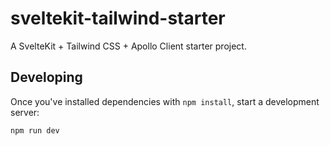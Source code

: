 # sveltekit-tailwind-starter

A SvelteKit + Tailwind CSS + Apollo Client starter project.

## Developing

Once you've installed dependencies with `npm install`, start a development server:

```bash
npm run dev
```